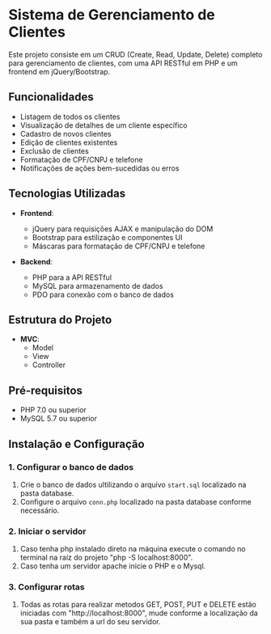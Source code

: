 # Sistema de Gerenciamento de Clientes

Este projeto consiste em um CRUD (Create, Read, Update, Delete) completo para gerenciamento de clientes, com uma API RESTful em PHP e um frontend em jQuery/Bootstrap.

## Funcionalidades

- Listagem de todos os clientes
- Visualização de detalhes de um cliente específico
- Cadastro de novos clientes
- Edição de clientes existentes
- Exclusão de clientes
- Formatação de CPF/CNPJ e telefone
- Notificações de ações bem-sucedidas ou erros

## Tecnologias Utilizadas

- **Frontend**:
  - jQuery para requisições AJAX e manipulação do DOM
  - Bootstrap para estilização e componentes UI
  - Máscaras para formatação de CPF/CNPJ e telefone

- **Backend**:
  - PHP para a API RESTful
  - MySQL para armazenamento de dados
  - PDO para conexão com o banco de dados
    
## Estrutura do Projeto
- **MVC**:
  - Model
  - View
  - Controller

## Pré-requisitos

- PHP 7.0 ou superior
- MySQL 5.7 ou superior

## Instalação e Configuração

### 1. Configurar o banco de dados

1. Crie o banco de dados ultilizando o arquivo `start.sql` localizado na pasta database.
2. Configure o arquivo `conn.php` localizado na pasta database conforme necessário.

### 2. Iniciar o servidor

1. Caso tenha php instalado direto na máquina execute o comando no terminal na raíz do projeto "php -S localhost:8000".
2. Caso tenha um servidor apache inicie o PHP e o Mysql.

### 3. Configurar rotas

1. Todas as rotas para realizar metodos GET, POST, PUT e DELETE estão iniciadas com "http://localhost:8000", mude conforme a localização da sua pasta e também a url do seu servidor.
